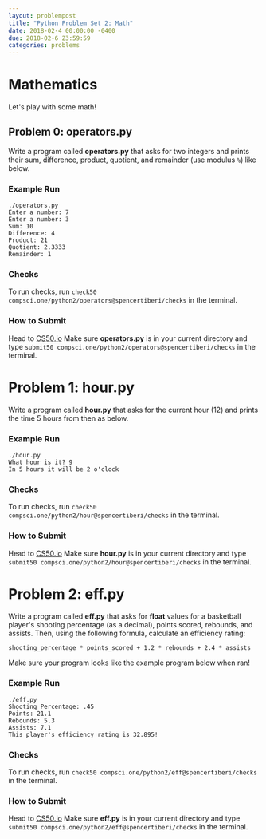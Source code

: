 ```yaml
---
layout: problempost
title: "Python Problem Set 2: Math"
date: 2018-02-4 00:00:00 -0400
due: 2018-02-6 23:59:59
categories: problems
---
```


# Mathematics

Let's play with some math!

## Problem 0: operators.py

Write a program called **operators.py** that asks for two integers and prints their sum, difference, product, quotient, and remainder (use modulus `%`) like below.

### Example Run

```
./operators.py
Enter a number: 7
Enter a number: 3
Sum: 10
Difference: 4
Product: 21
Quotient: 2.3333
Remainder: 1
```

### Checks

To run checks, run `check50 compsci.one/python2/operators@spencertiberi/checks` in the terminal.

### How to Submit

Head to [CS50.io](cs50.io) Make sure **operators.py** is in your current directory and type `submit50 compsci.one/python2/operators@spencertiberi/checks` in the terminal.

# Problem 1: hour.py

Write a program called **hour.py** that asks for the current hour (12) and prints the time 5 hours from then as below.

### Example Run

```
./hour.py
What hour is it? 9
In 5 hours it will be 2 o'clock
```

### Checks

To run checks, run `check50 compsci.one/python2/hour@spencertiberi/checks` in the terminal.

### How to Submit

Head to [CS50.io](cs50.io) Make sure **hour.py** is in your current directory and type `submit50 compsci.one/python2/hour@spencertiberi/checks` in the terminal.

# Problem 2: eff.py

Write a program called **eff.py** that asks for **float** values for a basketball player's shooting percentage (as a decimal), points scored, rebounds, and assists. Then, using the following formula, calculate an efficiency rating:

`shooting_percentage * points_scored + 1.2 * rebounds + 2.4 * assists`

Make sure your program looks like the example program below when ran!

### Example Run

```
./eff.py
Shooting Percentage: .45
Points: 21.1
Rebounds: 5.3
Assists: 7.1
This player's efficiency rating is 32.895!
```

### Checks

To run checks, run `check50 compsci.one/python2/eff@spencertiberi/checks` in the terminal.

### How to Submit

Head to [CS50.io](cs50.io) Make sure **eff.py** is in your current directory and type `submit50 compsci.one/python2/eff@spencertiberi/checks` in the terminal.
